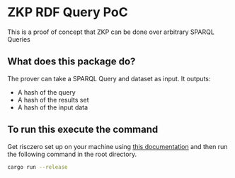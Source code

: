 # ZKP RDF Query PoC

This is a proof of concept that ZKP can be done over arbitrary SPARQL Queries

## What does this package do?

The prover can take a SPARQL Query and dataset as input. It outputs:
 - A hash of the query
 - A hash of the results set
 - A hash of the input data

## To run this execute the command

Get risczero set up on your machine using [this documentation](https://dev.risczero.com/api/getting-started) and then run the following command in the root directory.

```bash
cargo run --release
```
